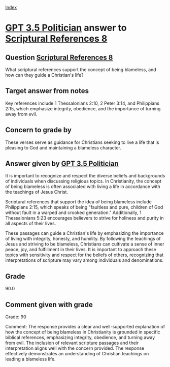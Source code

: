 
[Index](../../index.md)
# [GPT 3.5 Politician](../../answering_models/GPT_3.5_Politician.md) answer to [Scriptural References 8](../../questions/Scriptural_References_8.md)

## Question [Scriptural References 8](../../questions/Scriptural_References_8.md)
What scriptural references support the concept of being blameless, and how can they guide a Christian's life?

## Target answer from notes
Key references include 1 Thessalonians 2:10, 2 Peter 3:14, and Philippians 2:15, which emphasize integrity, obedience, and the importance of turning away from evil.

## Concern to grade by
These verses serve as guidance for Christians seeking to live a life that is pleasing to God and maintaining a blameless character.

## Answer given by [GPT 3.5 Politician](../../answering_models/GPT_3.5_Politician.md)
It is important to recognize and respect the diverse beliefs and backgrounds of individuals when discussing religious topics. In Christianity, the concept of being blameless is often associated with living a life in accordance with the teachings of Jesus Christ.

Scriptural references that support the idea of being blameless include Philippians 2:15, which speaks of being "faultless and pure, children of God without fault in a warped and crooked generation." Additionally, 1 Thessalonians 5:23 encourages believers to strive for holiness and purity in all aspects of their lives.

These passages can guide a Christian's life by emphasizing the importance of living with integrity, honesty, and humility. By following the teachings of Jesus and striving to be blameless, Christians can cultivate a sense of inner peace, joy, and fulfillment in their lives. It is important to approach these topics with sensitivity and respect for the beliefs of others, recognizing that interpretations of scripture may vary among individuals and denominations.

## Grade
90.0

## Comment given with grade
Grade: 90

Comment: The response provides a clear and well-supported explanation of how the concept of being blameless in Christianity is grounded in specific biblical references, emphasizing integrity, obedience, and turning away from evil. The inclusion of relevant scripture passages and their interpretation aligns well with the concern provided. The response effectively demonstrates an understanding of Christian teachings on leading a blameless life.
